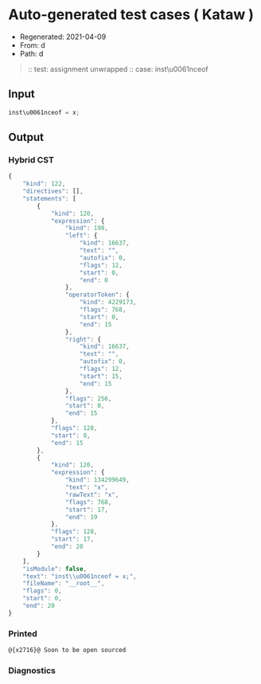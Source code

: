 # Auto-generated test cases ( Kataw )
- Regenerated: 2021-04-09
- From: d
- Path: d
> :: test: assignment unwrapped
> :: case: inst\u0061nceof
## Input

`````js
inst\u0061nceof = x;
`````

## Output

### Hybrid CST

```javascript
{
    "kind": 122,
    "directives": [],
    "statements": [
        {
            "kind": 120,
            "expression": {
                "kind": 198,
                "left": {
                    "kind": 16637,
                    "text": "",
                    "autofix": 0,
                    "flags": 12,
                    "start": 0,
                    "end": 0
                },
                "operatorToken": {
                    "kind": 4229173,
                    "flags": 768,
                    "start": 0,
                    "end": 15
                },
                "right": {
                    "kind": 16637,
                    "text": "",
                    "autofix": 0,
                    "flags": 12,
                    "start": 15,
                    "end": 15
                },
                "flags": 256,
                "start": 0,
                "end": 15
            },
            "flags": 128,
            "start": 0,
            "end": 15
        },
        {
            "kind": 120,
            "expression": {
                "kind": 134299649,
                "text": "x",
                "rawText": "x",
                "flags": 768,
                "start": 17,
                "end": 19
            },
            "flags": 128,
            "start": 17,
            "end": 20
        }
    ],
    "isModule": false,
    "text": "inst\\u0061nceof = x;",
    "fileName": "__root__",
    "flags": 0,
    "start": 0,
    "end": 20
}
```

### Printed

```javascript
@{x2716}@ Soon to be open sourced
```

### Diagnostics

```javascript

```

